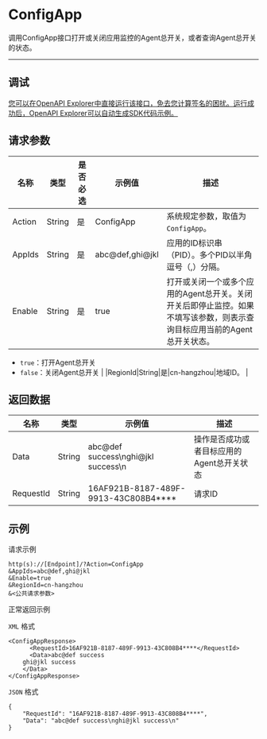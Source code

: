 # ConfigApp

调用ConfigApp接口打开或关闭应用监控的Agent总开关，或者查询Agent总开关的状态。

****

## 调试

[您可以在OpenAPI Explorer中直接运行该接口，免去您计算签名的困扰。运行成功后，OpenAPI Explorer可以自动生成SDK代码示例。](https://api.aliyun.com/#product=ARMS&api=ConfigApp&type=RPC&version=2019-08-08)

## 请求参数

|名称|类型|是否必选|示例值|描述|
|--|--|----|---|--|
|Action|String|是|ConfigApp|系统规定参数，取值为`ConfigApp`。 |
|AppIds|String|是|abc@def,ghi@jkl|应用的ID标识串（PID）。多个PID以半角逗号（,）分隔。 |
|Enable|String|是|true|打开或关闭一个或多个应用的Agent总开关。关闭开关后即停止监控。如果不填写该参数，则表示查询目标应用当前的Agent总开关状态。

 -   `true`：打开Agent总开关
-   `false`：关闭Agent总开关 |
|RegionId|String|是|cn-hangzhou|地域ID。 |

## 返回数据

|名称|类型|示例值|描述|
|--|--|---|--|
|Data|String|abc@def success\\nghi@jkl success\\n|操作是否成功或者目标应用的Agent总开关状态 |
|RequestId|String|16AF921B-8187-489F-9913-43C808B4\*\*\*\*|请求ID |

## 示例

请求示例

```
http(s)://[Endpoint]/?Action=ConfigApp
&AppIds=abc@def,ghi@jkl
&Enable=true
&RegionId=cn-hangzhou
&<公共请求参数>
```

正常返回示例

`XML` 格式

```
<ConfigAppResponse>
	  <RequestId>16AF921B-8187-489F-9913-43C808B4****</RequestId>
	  <Data>abc@def success
	ghi@jkl success
	</Data>
</ConfigAppResponse>
```

`JSON` 格式

```
{
    "RequestId": "16AF921B-8187-489F-9913-43C808B4****",
    "Data": "abc@def success\nghi@jkl success\n"
}
```

